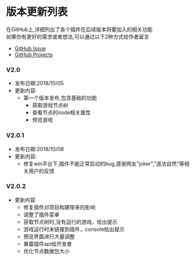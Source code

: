 # 版本更新列表
在GitHub上,详细列出了各个插件在后续版本将要加入的相关功能  
如果你有更好的需求或者想法,可以通过以下2种方式给作者留言
- [GitHub Issue](https://github.com/tidys/CocosCreatorPlugins/issues)
- [GitHub Projects](https://github.com/tidys/CocosCreatorPlugins/projects/1)


### V2.0
- 发布日期:2018/10/05
- 更新内容:
    - 第一个版本发布,包含基础的功能
        - 获取游戏节点树
        - 查看节点的node相关属性
        - 预览游戏
    
### V2.0.1
- 发布日期:2018/10/08
- 更新内容:
    - 修复win平台下,插件不能正常启动的bug,感谢网友"joker","道法自然"等相关用户的反馈
    
### V2.0.2
- 更新内容
    - 修复插件对项目构建带来的影响
    - 调整了插件菜单
    - 获取节点树时,没有运行的游戏，给出提示    
    - 游戏运行时未链接到插件，console给出提示
    - 预览界面进行大量调整
    - 暴露插件api给开发者
    - 优化节点数据包大小